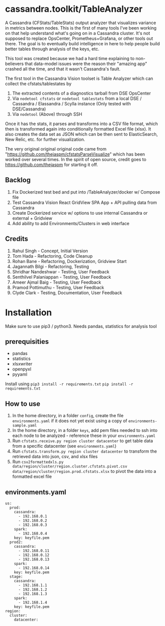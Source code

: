 
# cassandra.toolkit/TableAnalyzer 
A Cassandra (CFStats/TableStats) output analyzer that visualizes variance in metrics between nodes. This is the first of many tools I've been working on that help understand what's going on in a Cassandra cluster. It's not supposed to replace OpsCenter, Prometheus+Grafana, or other tools out there. The goal is to eventually build intelligence in here to help people build better tables through analysis of the keys, etc. 

This tool was created because we had a hard time explaining to non-believers that data-model issues were the reason their "amazing app" crashed all the time, and that it wasn't Cassandra's fault. 

The first tool in the Cassandra Vision toolset is Table Analyzer which can collect the cfstats/tablestates by
1. The extracted contents of a diagnostics tarball from DSE OpsCenter
2. Via `nodetool cfstats` or `nodetool tablestats` from a local DSE / Cassandra / Elassandra / Scylla instance (Only tested with DSE/Cassandra)
3. Via `nodetool` (Above) through SSH 

Once it has the stats, it parses and transforms into a CSV file format, which then is transformed again into conditionally formatted Excel file (xlsx). 
It also creates the data set as JSON which can be then sent to ElasticSearch, New Relic, etc. for further visualization. 

The very original original original code came from "https://github.com/thejaspm/cfstatsParseVisualize" which has been worked over several times. In the spirit of open source, credit goes to https://github.com/thejaspm for starting it off.  



## Backlog

1. Fix Dockerized test bed and put into /TableAnalyzer/docker w/ Compose file 
2. Test Cassandra Vision React GridView SPA App + API pulling data from Cassandra 
3. Create Dockerized service w/ options to use internal Cassandra or external + Gridview
4. Add ability to add Environments/Clusters in web interface 


## Credits

1. Rahul Singh - Concept, Initial Version
2. Tom Hada - Refactoring, Code Cleanup
3. Rohan Bane - Refactoring, Dockerization, Gridview Start
4. Jagannath Bilgi - Refactoring, Testing
5. Shridhar Nandeshwar - Testing, User Feedback
6. Senthilvel Palaniappan - Testing, User Feedback
7. Ameer Ajmal Baig - Testing, User Feedback
8. Pramod Pottimuthu - Testing, User Feedback
9. Clyde Clark - Testing, Documentation, User Feedback

# Installation 

Make sure to use pip3 / python3. Needs pandas, statistics for analysis tool 

## prerequisities
- pandas
- statistics
- xlsxwriter 
- openpyxl
- pyyaml

Install using `pip3 install -r requirements.txt` `pip install -r requirements.txt`

## How to use

1. In the home directory, in a folder `config`, create the file `environments.yaml` if it does not yet exist using a copy of `environments-sample.yaml`
2. In the home directory, in a folder `keys`, add pem files needed to ssh into each node to be analyzed - reference these in your `environments.yaml`
3. Run `cfstats.receive.py region cluster datacenter` to get table data from a specific datacenter (see `environments.yaml`)
4. Run `cfstats.transform.py region cluster datacenter` to transform the retrieved data into json, csv, and xlsx files
5. Run `csv2formattedxls.py data/region/cluster/region.cluster.cfstats.pivot.csv data/region/cluster/region.prod.cfstats.xlsx` to pivot the data into a formatted excel file 


## environments.yaml

```
us:
  prod:
    cassandra:
      - 192.168.0.1
      - 192.168.0.2
      - 192.168.0.3
    spark:
      - 192.168.0.4
    key: keyfile.pem
  prod2:
    cassandra:
      - 192.168.0.11
      - 192.168.0.12
      - 192.168.0.13
    spark:
      - 192.168.0.14
    key: keyfile.pem 
  stage:
    cassandra:
      - 192.168.1.1
      - 192.168.1.2
      - 192.168.1.3
    spark:
      - 192.168.1.4
    key: keyfile.pem 
region:
  cluster:
    datacenter:
```


